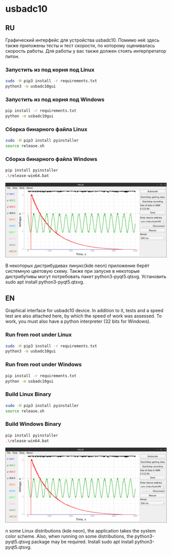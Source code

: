 # usbadc10

## RU

Графический интерфейс для устройства usbadc10.
Помимо неё здесь также приложены тесты и тест скорости, по которому оценивалась скорость работы.
Для работы у вас также должен стоять интерпретатор питон.

### Запустить из под корня под Linux

```bash
sudo -H pip3 install -r requirements.txt
python3 -m usbadc10gui
```

### Запустить из под корня под Windows

```bash
pip install -r requirements.txt
python -m usbadc10gui
```

### Сборка бинарного файла Linux

```bash
sudo -H pip3 install pyinstaller
source release.sh
```

### Сборка бинарного файла Windows

```bash
pip install pyinstaller
.\release-win64.bat
```

![Скриншот совта](screen.png)

В некоторых дистрибудивах линукс(kde neon) приложение берёт системную цветовую схему.
Также при запуске в некоторые дистрибутивы могут потребовать пакет python3-pyqt5.qtsvg.
Установить sudo apt install python3-pyqt5.qtsvg.
## EN

Graphical interface for usbadc10 device.
In addition to it, tests and a speed test are also attached here, by which the speed of work was assessed.
To work, you must also have a python interpreter (32 bits for Windows).

### Run from root under Linux

```bash
sudo -H pip3 install -r requirements.txt
python3 -m usbadc10gui
```

### Run from root under Windows

```bash
pip install -r requirements.txt
python -m usbadc10gui
```

### Build Linux Binary

```bash
sudo -H pip3 install pyinstaller
source release.sh
```

### Build Windows Binary

```bash
pip install pyinstaller
.\release-win64.bat
```

![App screenshot](screen.png)

n some Linux distributions (kde neon), the application takes the system color scheme.
Also, when running on some distributions, the python3-pyqt5.qtsvg package may be required.
Install sudo apt install python3-pyqt5.qtsvg. 